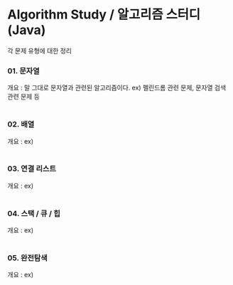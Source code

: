 # Algorithm Study / 알고리즘 스터디(Java)

각 문제 유형에 대한 정리

### 01. 문자열

개요 : 말 그대로 문자열과 관련된 알고리즘이다.
ex) 펠린드롬 관련 문제, 문자열 검색 관련 문제 등
<br>
<br>

### 02. 	배열

개요 : 
ex) 
<br>
<br>

### 03. 연결 리스트

개요 : 
ex) 
<br>
<br>

### 04. 스택 / 큐 / 힙

개요 : 
ex) 
<br>
<br>

### 05. 완전탐색

개요 : 
ex) 
<br>
<br>
